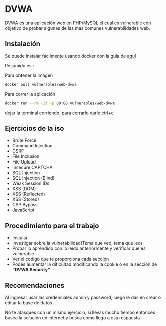 # DVWA

DVWA es una aplicación web en PHP/MySQL el cual es vulnerable con objetivo de probar algunas de las mas comunes vulnerabilidades web.

## Instalación

Se puede instalar fácilmente usando docker con la guía de [aquí](https://hub.docker.com/r/vulnerables/web-dvwa)

Resumido es :

Para obtener la imagen

```bash
docker pull vulnerables/web-dvwa
```

Para correr la aplicación

```bash
docker run --rm -it -p 80:80 vulnerables/web-dvwa
```

dejar la terminal corriendo, para cerrarlo darle ctrl+c

## Ejercicios de la iso

* Brute Force
* Command Injection
* CSRF
* File Inclusion
* File Upload
* Insecure CAPTCHA
* SQL Injection
* SQL Injection (Blind)
* Weak Session IDs
* XSS (DOM)
* XSS (Reflected)
* XSS (Stored)
* CSP Bypass
* JavaScript

## Procedimiento para el trabajo

* Instalar
* Investigar sobre la vulnerabilidad(Tema que veo, tema que leo)
* Probar lo aprendido con lo leído anteriormente y verificar que es vulnerable
* Ver el codigo que te proporciona cada sección
* Podés aumentar la dificultad modificando la cookie o en la sección de **"DVWA Security"**

## Recomendaciones

Al ingresar usar las credenciales admin y password, luego le das en crear o editar la base de datos.

No te atasques con un mismo ejercicio, si llevas mucho tiempo entonces busca la solución en internet y busca como llego a esa respuesta.